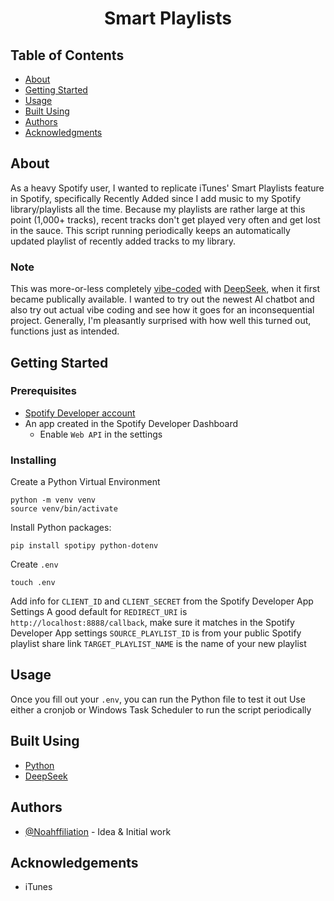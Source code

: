 <h1 align="center">Smart Playlists</h1>

## Table of Contents
- [About](#about)
- [Getting Started](#getting_started)
- [Usage](#usage)
- [Built Using](#built_using)
- [Authors](#authors)
- [Acknowledgments](#acknowledgement)

## About <a name = "about"></a>
As a heavy Spotify user, I wanted to replicate iTunes' Smart Playlists feature in Spotify, specifically Recently Added since I add music to my Spotify library/playlists all the time. Because my playlists are rather large at this point (1,000+ tracks), recent tracks don't get played very often and get lost in the sauce. This script running periodically keeps an automatically updated playlist of recently added tracks to my library.

### Note <a name = "note"></a>
This was more-or-less completely [vibe-coded](https://en.wikipedia.org/wiki/Vibe_coding) with [DeepSeek](https://chat.deepseek.com/), when it first became publically available. I wanted to try out the newest AI chatbot and also try out actual vibe coding and see how it goes for an inconsequential project. Generally, I'm pleasantly surprised with how well this turned out, functions just as intended.

## Getting Started <a name = "getting_started"></a>
### Prerequisites
- [Spotify Developer account](https://developer.spotify.com/)
- An app created in the Spotify Developer Dashboard
    - Enable `Web API` in the settings

### Installing
Create a Python Virtual Environment
```
python -m venv venv
source venv/bin/activate
```

Install Python packages:
```
pip install spotipy python-dotenv
```

Create `.env`
```
touch .env
```
Add info for `CLIENT_ID` and `CLIENT_SECRET` from the Spotify Developer App Settings
A good default for `REDIRECT_URI` is `http://localhost:8888/callback`, make sure it matches in the Spotify Developer App settings
`SOURCE_PLAYLIST_ID` is from your public Spotify playlist share link
`TARGET_PLAYLIST_NAME` is the name of your new playlist

## Usage <a name="usage"></a>
Once you fill out your `.env`, you can run the Python file to test it out
Use either a cronjob or Windows Task Scheduler to run the script periodically

## Built Using <a name = "built_using"></a>
- [Python](https://www.python.org/)
- [DeepSeek](https://chat.deepseek.com/)

## Authors <a name = "authors"></a>
- [@Noahffiliation](https://github.com/Noahffiliation) - Idea & Initial work

## Acknowledgements <a name = "acknowledgement"></a>
- iTunes
